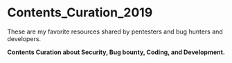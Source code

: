 # Contents_Curation_2019

These are my favorite resources shared by pentesters and bug hunters and developers.

**Contents Curation about Security, Bug bounty, Coding, and Development.**
